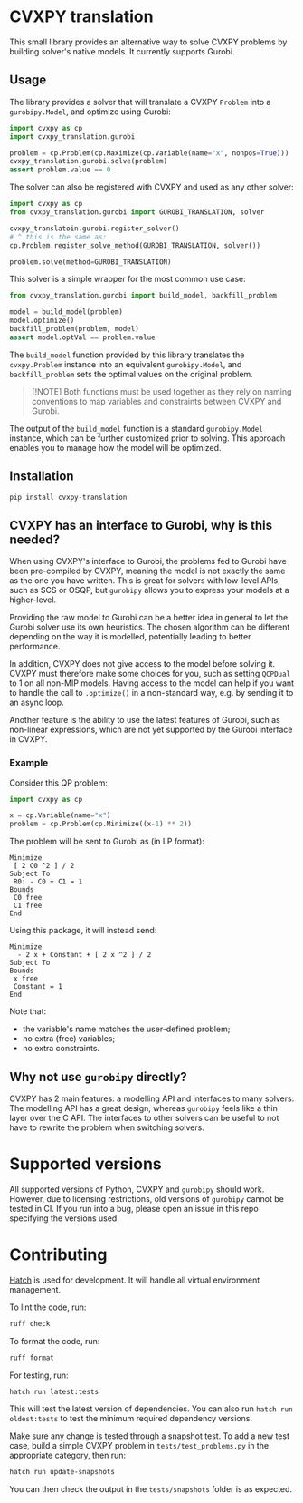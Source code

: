 # CVXPY translation

This small library provides an alternative way to solve CVXPY problems by
building solver's native models. It currently supports Gurobi.

## Usage

The library provides a solver that will translate a CVXPY `Problem` into a
`gurobipy.Model`, and optimize using Gurobi:

```python
import cvxpy as cp
import cvxpy_translation.gurobi

problem = cp.Problem(cp.Maximize(cp.Variable(name="x", nonpos=True)))
cvxpy_translation.gurobi.solve(problem)
assert problem.value == 0
```

The solver can also be registered with CVXPY and used as any other solver:

```python
import cvxpy as cp
from cvxpy_translation.gurobi import GUROBI_TRANSLATION, solver

cvxpy_translatoin.gurobi.register_solver()
# ^ this is the same as:
cp.Problem.register_solve_method(GUROBI_TRANSLATION, solver())

problem.solve(method=GUROBI_TRANSLATION)
```

This solver is a simple wrapper for the most common use case:

```python
from cvxpy_translation.gurobi import build_model, backfill_problem

model = build_model(problem)
model.optimize()
backfill_problem(problem, model)
assert model.optVal == problem.value
```

The `build_model` function provided by this library translates the
`cvxpy.Problem` instance into an equivalent `gurobipy.Model`, and
`backfill_problem` sets the optimal values on the original problem.

> [!NOTE] Both functions must be used together as they rely on naming
> conventions to map variables and constraints between CVXPY and Gurobi.

The output of the `build_model` function is a standard `gurobipy.Model`
instance, which can be further customized prior to solving. This approach
enables you to manage how the model will be optimized.

## Installation

```sh
pip install cvxpy-translation
```

## CVXPY has an interface to Gurobi, why is this needed?

When using CVXPY's interface to Gurobi, the problems fed to Gurobi have been
pre-compiled by CVXPY, meaning the model is not exactly the same as the one you
have written. This is great for solvers with low-level APIs, such as SCS or
OSQP, but `gurobipy` allows you to express your models at a higher-level.

Providing the raw model to Gurobi can be a better idea in general to let the
Gurobi solver use its own heuristics. The chosen algorithm can be different
depending on the way it is modelled, potentially leading to better performance.

In addition, CVXPY does not give access to the model before solving it. CVXPY
must therefore make some choices for you, such as setting `QCPDual` to 1 on all
non-MIP models. Having access to the model can help if you want to handle the
call to `.optimize()` in a non-standard way, e.g. by sending it to an async
loop.

Another feature is the ability to use the latest features of Gurobi, such as
non-linear expressions, which are not yet supported by the Gurobi interface in
CVXPY.

### Example

Consider this QP problem:

```python
import cvxpy as cp

x = cp.Variable(name="x")
problem = cp.Problem(cp.Minimize((x-1) ** 2))
```

The problem will be sent to Gurobi as (in LP format):

```
Minimize
 [ 2 C0 ^2 ] / 2
Subject To
 R0: - C0 + C1 = 1
Bounds
 C0 free
 C1 free
End
```

Using this package, it will instead send:

```
Minimize
  - 2 x + Constant + [ 2 x ^2 ] / 2
Subject To
Bounds
 x free
 Constant = 1
End
```

Note that:

- the variable's name matches the user-defined problem;
- no extra (free) variables;
- no extra constraints.

## Why not use `gurobipy` directly?

CVXPY has 2 main features: a modelling API and interfaces to many solvers. The
modelling API has a great design, whereas `gurobipy` feels like a thin layer
over the C API. The interfaces to other solvers can be useful to not have to
rewrite the problem when switching solvers.

# Supported versions

All supported versions of Python, CVXPY and `gurobipy` should work. However, due
to licensing restrictions, old versions of `gurobipy` cannot be tested in CI. If
you run into a bug, please open an issue in this repo specifying the versions
used.

# Contributing

[Hatch](https://hatch.pypa.io/latest/) is used for development. It will handle
all virtual environment management.

To lint the code, run:

```sh
ruff check
```

To format the code, run:

```sh
ruff format
```

For testing, run:

```sh
hatch run latest:tests
```

This will test the latest version of dependencies. You can also run
`hatch run oldest:tests` to test the minimum required dependency versions.

Make sure any change is tested through a snapshot test. To add a new test case,
build a simple CVXPY problem in `tests/test_problems.py` in the appropriate
category, then run:

```sh
hatch run update-snapshots
```

You can then check the output in the `tests/snapshots` folder is as expected.
